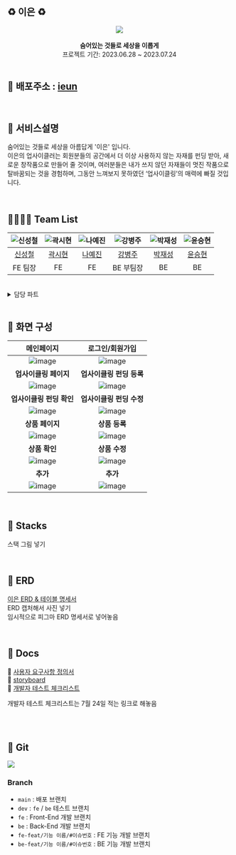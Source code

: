 ## ♻️ 이은 ♻️


<div align="center">
 <img src="https://github.com/codestates-seb/seb44_main_021/assets/99308074/f59b7e06-cfb8-45fe-8499-349b2f45e85b">
 <br>
  <br>
<b>숨어있는 것들로 세상을 이롭게</b><br>
 프로젝트 기간: 2023.06.28 ~ 2023.07.24
</div>

<br>

## 🔗 배포주소 : [ieun](링크넣기)

<br>

## 🔗 서비스설명
숨어있는 것들로 세상을 아름답게 '이은' 입니다.
<br>
이은의 업사이클러는 회원분들의 공간에서 더 이상 사용하지 않는 자재를 펀딩 받아, 새로운 창작품으로 만들어 줄 것이며,
여러분들은 내가 쓰지 않던 자재들이 멋진 작품으로 탈바꿈되는 것을 경험하며, 그동안 느껴보지 못하였던 ‘업사이클링’의 매력에 빠질 것입니다. 


<br>

## 👨‍👨‍👧‍👧 Team List
|![신성철]()|![곽시현]()|![나예진]()|![강병주]()|![박재성]()|![윤승현]()|
|:---:|:---:|:---:|:---:|:---:|:---:|
|[신성철]()|[곽시현]()|[나예진]()|[강병주]()|[박재성]()|[윤승현](https://github.com/yunkr)|
|FE 팀장|FE|FE|BE 부팀장|BE|BE|

<br>

<details>
<summary>담당 파트</summary>
<div markdown="1">

<br>

**신성철**
 - 성철님이 담당하신 부분을 적어주세요.
 
 
 **곽시현**
 - 시현님이 담당하신 부분을 적어주세요.
 
 
**나예진**
 - 예진님이 담당하신 부분을 적어주세요.
 
 
**강병주**
 - 병주님이 담당하신 부분을 적어주세요.
 
 
**박재성**
 - 재성님이 담당하신 부분을 적어주세요.
 
 
**윤승현**
 - 승현님이 담당하신 부분을 적어주세요.
 

</div>
</details>

<br>

## 📸 화면 구성

|메인페이지|로그인/회원가입|
|:---:|:---:|
|![image](https://github.com/codestates-seb/seb44_main_021/assets/99308074/ee59b102-157e-4cac-9e50-a182ef927372)|![image](https://github.com/codestates-seb/seb44_main_021/assets/99308074/ee59b102-157e-4cac-9e50-a182ef927372)|
|<b>업사이클링 페이지</b>|<b>업사이클링 펀딩 등록</b>|
|![image](https://github.com/codestates-seb/seb44_main_021/assets/99308074/ee59b102-157e-4cac-9e50-a182ef927372)|![image](https://github.com/codestates-seb/seb44_main_021/assets/99308074/ee59b102-157e-4cac-9e50-a182ef927372)|
|<b>업사이클링 펀딩 확인</b>|<b>업사이클링 펀딩 수정</b>|
|![image](https://github.com/codestates-seb/seb44_main_021/assets/99308074/ee59b102-157e-4cac-9e50-a182ef927372)|![image](https://github.com/codestates-seb/seb44_main_021/assets/99308074/ee59b102-157e-4cac-9e50-a182ef927372)|
|<b>상품 페이지</b>|<b>상품 등록</b>|
|![image](https://github.com/codestates-seb/seb44_main_021/assets/99308074/ee59b102-157e-4cac-9e50-a182ef927372)|![image](https://github.com/codestates-seb/seb44_main_021/assets/99308074/ee59b102-157e-4cac-9e50-a182ef927372)|
|<b>상품 확인</b>|<b>상품 수정</b>|
|![image](https://github.com/codestates-seb/seb44_main_021/assets/99308074/ee59b102-157e-4cac-9e50-a182ef927372)|![image](https://github.com/codestates-seb/seb44_main_021/assets/99308074/ee59b102-157e-4cac-9e50-a182ef927372)|
|<b>추가</b>|<b>추가</b>|
|![image](https://github.com/codestates-seb/seb44_main_021/assets/99308074/ee59b102-157e-4cac-9e50-a182ef927372)|![image](https://github.com/codestates-seb/seb44_main_021/assets/99308074/ee59b102-157e-4cac-9e50-a182ef927372)|


<br>

## 📂 Stacks

스택 그림 넣기

<br>

## 📂 ERD
[이은 ERD & 테이블 명세서](https://www.figma.com/file/9Np5C845rVqUdUqwSkfDFm/RE-%3A-21---ERD?type=whiteboard&node-id=0-1&t=toGQsQ9xqT4wlimf-0)
<br>
ERD 캡처해서 사진 넣기
<br>
임시적으로 피그마 ERD 명세서로 넣어놓음


<br>

## 📃 Docs
🔗 [사용자 요구사항 정의서](https://www.notion.so/codestates/8c196b9d66824e8da7df5ffe52834501)
<br>
🔗 [storyboard](https://www.figma.com/file/7M0HeeOe0d34axXiaK8Ea8/Untitled?type=design&node-id=0-1&mode=design&t=oWQyRcSpLjWNBqck-0)
<br>
🔗 [개발자 테스트 체크리스트](https://www.notion.so/codestates/3-964a8f586b6a478b8dd68cc8991086e7)

개발자 테스트 체크리스트는 7월 24일 적는 링크로 해놓음

<br>
<br>

## 📂 Git
<img src="https://github.com/codestates-seb/seb44_main_021/assets/99308074/a495e67f-efa6-431f-a857-9641d02f0831">

<br>

### Branch
- `main` : 배포 브랜치
- `dev` : `fe` / `be` 테스트 브랜치
- `fe` : Front-End 개발 브랜치
- `be` : Back-End 개발 브랜치
- `fe-feat/기능 이름/#이슈번호` : FE 기능 개발 브랜치
- `be-feat/기능 이름/#이슈번호` : BE 기능 개발 브랜치

